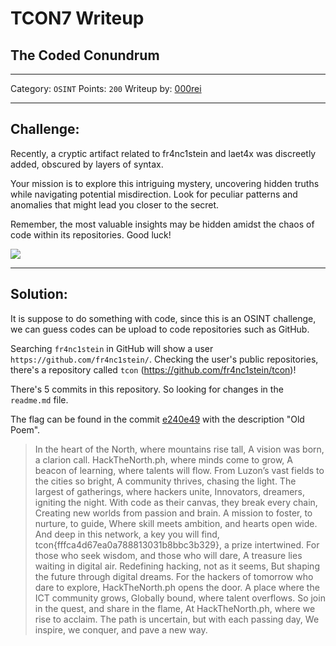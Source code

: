 # TCON7 Writeup
## The Coded Conundrum 

---

Category: `OSINT`
Points: `200`
Writeup by: [000rei](https://github.com/0000rei)

---

## Challenge: 

Recently, a cryptic artifact related to fr4nc1stein and laet4x was discreetly added, obscured by layers of syntax.

Your mission is to explore this intriguing mystery, uncovering hidden truths while navigating potential misdirection. Look for peculiar patterns and anomalies that might lead you closer to the secret.

Remember, the most valuable insights may be hidden amidst the chaos of code within its repositories. Good luck!

<img src="https://tcon7.laet4x.com/files/aeb665fdb8c989fc3282f942716229d4/r.jpeg">

---

## Solution:

It is suppose to do something with code, since this is an OSINT challenge, we can guess codes can be upload to code repositories such as GitHub.

Searching `fr4nc1stein` in GitHub will show a user `https://github.com/fr4nc1stein/`. Checking the user's public repositories, there's a repository called `tcon` (https://github.com/fr4nc1stein/tcon)!

There's 5 commits in this repository. So looking for changes in the `readme.md` file.

The flag can be found in the commit [e240e49](https://github.com/fr4nc1stein/tcon/commit/e240e499a740e690953755769dbfd1263436a994#diff-5a831ea67cf5cf8703b0de46901ab25bd191f56b320053be9332d9a3b0d01d15R7) with the description "Old Poem".

> In the heart of the North, where mountains rise tall,
A vision was born, a clarion call.
> HackTheNorth.ph, where minds come to grow,
> A beacon of learning, where talents will flow.
> From Luzon’s vast fields to the cities so bright,
> A community thrives, chasing the light.
> The largest of gatherings, where hackers unite,
> Innovators, dreamers, igniting the night.
> With code as their canvas, they break every chain,
> Creating new worlds from passion and brain.
> A mission to foster, to nurture, to guide,
> Where skill meets ambition, and hearts open wide.
> And deep in this network, a key you will find,
> tcon{fffca4d67ea0a788813031b8bbc3b329}, a prize intertwined.
> For those who seek wisdom, and those who will dare,
> A treasure lies waiting in digital air.
> Redefining hacking, not as it seems,
> But shaping the future through digital dreams.
> For the hackers of tomorrow who dare to explore,
> HackTheNorth.ph opens the door.
> A place where the ICT community grows,
> Globally bound, where talent overflows.
> So join in the quest, and share in the flame,
> At HackTheNorth.ph, where we rise to acclaim.
> The path is uncertain, but with each passing day,
> We inspire, we conquer, and pave a new way.

